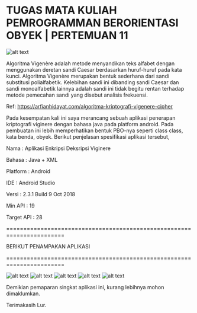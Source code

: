 # TUGAS MATA KULIAH PEMROGRAMMAN BERORIENTASI OBYEK | PERTEMUAN 11

![alt text](https://github.com/zal-ghiffari/tugaspbo/blob/master/screenshot/proses.PNG)

Algoritma Vigenère adalah metode menyandikan teks alfabet dengan menggunakan deretan sandi Caesar berdasarkan huruf-huruf pada kata kunci. Algoritma Vigenère merupakan bentuk sederhana dari sandi substitusi polialfabetik. Kelebihan sandi ini dibanding sandi Caesar dan sandi monoalfabetik lainnya adalah sandi ini tidak begitu rentan terhadap metode pemecahan sandi yang disebut analisis frekuensi.

Ref: https://arfianhidayat.com/algoritma-kriptografi-vigenere-cipher

Pada kesempatan kali ini saya merancang sebuah aplikasi penerapan kriptografi viginere dengan bahasa java pada platform android. Pada pembuatan ini lebih memperhatikan bentuk PBO-nya seperti class class, kata benda, obyek. Berikut penjelasan spesifikasi aplikasi tersebut,

Nama : Aplikasi Enkripsi Deksripsi Viginere

Bahasa : Java + XML

Platform : Android

IDE : Android Studio 

Versi : 2.3.1 Build 9 Oct 2018

Min API : 19

Target API : 28

=======================================================================

BERIKUT PENAMPAKAN APLIKASI

=======================================================================

![alt text](https://github.com/zal-ghiffari/tugaspbo/blob/master/screenshot/menuawal.PNG)
![alt text](https://github.com/zal-ghiffari/tugaspbo/blob/master/screenshot/enkripsi.PNG)
![alt text](https://github.com/zal-ghiffari/tugaspbo/blob/master/screenshot/dekripsi.PNG)
![alt text](https://github.com/zal-ghiffari/tugaspbo/blob/master/screenshot/aboutme.PNG)
![alt text](https://github.com/zal-ghiffari/tugaspbo/blob/master/screenshot/contact%20me.PNG)


Demikian pemaparan singkat aplikasi ini, kurang lebihnya mohon dimaklumkan.

Terimakasih Lur.
